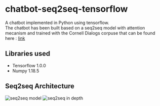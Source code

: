 # chatbot-seq2seq-tensorflow

A chatbot implemented in Python using tensorflow.  
The chatbot has been built based on a seq2seq model with attention mecanism and trained with the Cornell Dialogs corpuse that can be found here : [link](http://www.cs.cornell.edu/~cristian/Cornell_Movie-Dialogs_Corpus.html)

## Libraries used
  * Tensorflow 1.0.0
  * Numpy 1.18.5

## Seq2seq Architecture 

![seq2seq model](http://complx.me/img/seq2seq/seq2seq1.png)
![seq2seq in depth](http://complx.me/img/seq2seq/seq2seq2.png)
